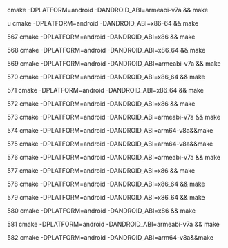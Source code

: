 cmake -DPLATFORM=android -DANDROID_ABI=armeabi-v7a && make

  u  cmake -DPLATFORM=android -DANDROID_ABI=x86-64 && make

  567  cmake -DPLATFORM=android -DANDROID_ABI=x86 && make

  568  cmake -DPLATFORM=android -DANDROID_ABI=x86_64 && make

  569  cmake -DPLATFORM=android -DANDROID_ABI=armeabi-v7a && make

  570  cmake -DPLATFORM=android -DANDROID_ABI=x86_64 && make

  571  cmake -DPLATFORM=android -DANDROID_ABI=x86_64 && make

  572  cmake -DPLATFORM=android -DANDROID_ABI=x86 && make

  573  cmake -DPLATFORM=android -DANDROID_ABI=armeabi-v7a && make

  574  cmake -DPLATFORM=android -DANDROID_ABI=arm64-v8a&&make

  575  cmake -DPLATFORM=android -DANDROID_ABI=arm64-v8a&&make

  576  cmake -DPLATFORM=android -DANDROID_ABI=armeabi-v7a && make

  577  cmake -DPLATFORM=android -DANDROID_ABI=x86 && make

  578  cmake -DPLATFORM=android -DANDROID_ABI=x86_64 && make

  579  cmake -DPLATFORM=android -DANDROID_ABI=x86_64 && make

  580  cmake -DPLATFORM=android -DANDROID_ABI=x86 && make

  581  cmake -DPLATFORM=android -DANDROID_ABI=armeabi-v7a && make

  582  cmake -DPLATFORM=android -DANDROID_ABI=arm64-v8a&&make